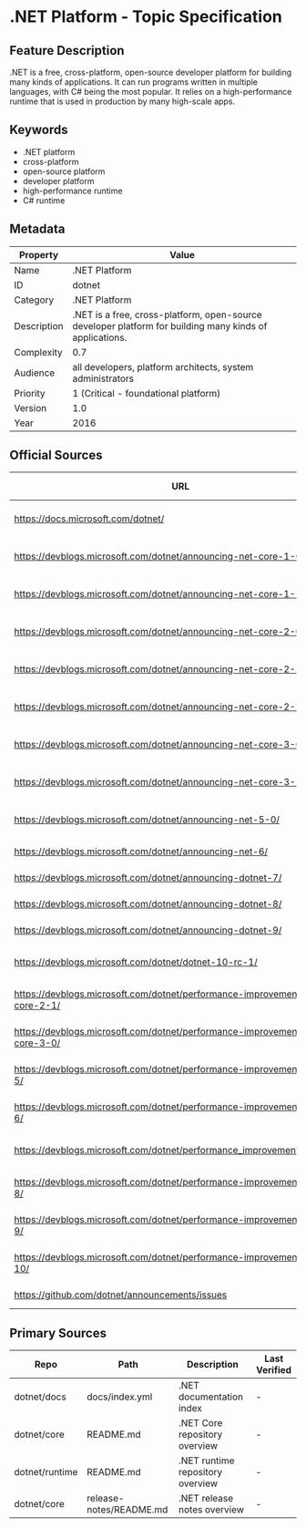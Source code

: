 # .NET Platform - Topic Specification

## Feature Description

.NET is a free, cross-platform, open-source developer platform for building many kinds of applications. It can run programs written in multiple languages, with C# being the most popular. It relies on a high-performance runtime that is used in production by many high-scale apps.

## Keywords

- .NET platform
- cross-platform
- open-source platform
- developer platform
- high-performance runtime
- C# runtime

## Metadata

| Property | Value |
| --- | --- |
| Name | .NET Platform |
| ID | dotnet |
| Category | .NET Platform |
| Description | .NET is a free, cross-platform, open-source developer platform for building many kinds of applications. |
| Complexity | 0.7 |
| Audience | all developers, platform architects, system administrators |
| Priority | 1 (Critical - foundational platform) |
| Version | 1.0 |
| Year | 2016 |

## Official Sources

| URL | Type | Description | Last Verified |
| --- | --- | --- | --- |
| https://docs.microsoft.com/dotnet/ | rendered | Main .NET platform documentation | 2025-09-20 |
| https://devblogs.microsoft.com/dotnet/announcing-net-core-1-0/ | rendered | Original .NET Core 1.0 announcement | 2025-09-20 |
| https://devblogs.microsoft.com/dotnet/announcing-net-core-1-1/ | rendered | .NET Core 1.1 release announcement | 2025-09-20 |
| https://devblogs.microsoft.com/dotnet/announcing-net-core-2-0/ | rendered | .NET Core 2.0 release announcement | 2025-09-20 |
| https://devblogs.microsoft.com/dotnet/announcing-net-core-2-1/ | rendered | .NET Core 2.1 release announcement | 2025-09-20 |
| https://devblogs.microsoft.com/dotnet/announcing-net-core-2-2/ | rendered | .NET Core 2.2 release announcement | 2025-09-20 |
| https://devblogs.microsoft.com/dotnet/announcing-net-core-3-0/ | rendered | .NET Core 3.0 release announcement | 2025-09-20 |
| https://devblogs.microsoft.com/dotnet/announcing-net-core-3-1/ | rendered | .NET Core 3.1 release announcement | 2025-09-20 |
| https://devblogs.microsoft.com/dotnet/announcing-net-5-0/ | rendered | .NET 5.0 release announcement | 2025-09-20 |
| https://devblogs.microsoft.com/dotnet/announcing-net-6/ | rendered | .NET 6 release announcement | 2025-09-20 |
| https://devblogs.microsoft.com/dotnet/announcing-dotnet-7/ | rendered | .NET 7 release announcement | 2025-09-20 |
| https://devblogs.microsoft.com/dotnet/announcing-dotnet-8/ | rendered | .NET 8 release announcement | 2025-09-20 |
| https://devblogs.microsoft.com/dotnet/announcing-dotnet-9/ | rendered | .NET 9 release announcement | 2025-09-20 |
| https://devblogs.microsoft.com/dotnet/dotnet-10-rc-1/ | rendered | .NET 10 preview announcement | 2025-09-20 |
| https://devblogs.microsoft.com/dotnet/performance-improvements-in-net-core-2-1/ | rendered | .NET Core 2.1 performance improvements | 2025-09-20 |
| https://devblogs.microsoft.com/dotnet/performance-improvements-in-net-core-3-0/ | rendered | .NET Core 3.0 performance improvements | 2025-09-20 |
| https://devblogs.microsoft.com/dotnet/performance-improvements-in-net-5/ | rendered | .NET 5 performance improvements | 2025-09-20 |
| https://devblogs.microsoft.com/dotnet/performance-improvements-in-net-6/ | rendered | .NET 6 performance improvements | 2025-09-20 |
| https://devblogs.microsoft.com/dotnet/performance_improvements_in_net_7/ | rendered | .NET 7 performance improvements | 2025-09-20 |
| https://devblogs.microsoft.com/dotnet/performance-improvements-in-net-8/ | rendered | .NET 8 performance improvements | 2025-09-20 |
| https://devblogs.microsoft.com/dotnet/performance-improvements-in-net-9/ | rendered | .NET 9 performance improvements | 2025-09-20 |
| https://devblogs.microsoft.com/dotnet/performance-improvements-in-net-10/ | rendered | .NET 10 performance improvements | 2025-09-20 |
| https://github.com/dotnet/announcements/issues | rendered | .NET announcements | 2025-09-20 |

## Primary Sources

| Repo | Path | Description | Last Verified |
| --- | --- | --- | --- |
| dotnet/docs | docs/index.yml | .NET documentation index | - |
| dotnet/core | README.md | .NET Core repository overview | - |
| dotnet/runtime | README.md | .NET runtime repository overview | - |
| dotnet/core | release-notes/README.md | .NET release notes overview | - |
